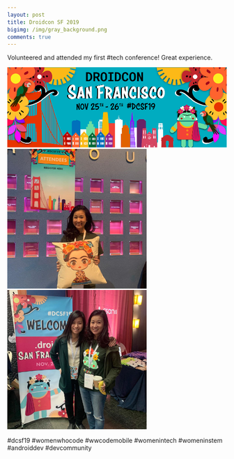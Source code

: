 ```yaml
--- 
layout: post 
title: Droidcon SF 2019
bigimg: /img/gray_background.png
comments: true 
---
```


Volunteered and attended my first #tech conference! Great experience. 

<img src="/img/posts/201911/droidconsf.png" alt="Droidcon SF" width="640px"> <img src="/img/posts/201911/droidconsf1.jpg" alt="Volunteering" width="320px"> <img src="/img/posts/201911/droidconsf2.jpg" alt="Attending Droidcon SF with my sister" width="320px"> 

#dcsf19 #womenwhocode #wwcodemobile #womenintech #womeninstem #androiddev #devcommunity
